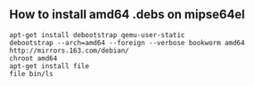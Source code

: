 How to install amd64 .debs on mipse64el
--
```
apt-get install debootstrap qemu-user-static
debootstrap --arch=amd64 --foreign --verbose bookworm amd64 http://mirrors.163.com/debian/
chroot amd64
apt-get install file
file bin/ls
```
